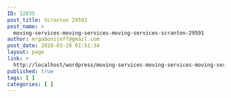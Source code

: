 ```yaml
---
ID: 12835
post_title: Scranton 29591
post_name: >
  moving-services-moving-services-moving-services-scranton-29591
author: mrgabonijeff@gmail.com
post_date: 2018-03-28 01:51:34
layout: page
link: >
  http://localhost/wordpress/moving-services-moving-services-moving-services-scranton-29591/
published: true
tags: [ ]
categories: [ ]
---
```

